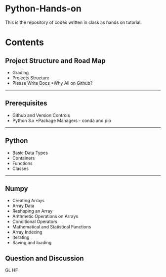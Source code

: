 # Python-Hands-on
This is the repository of codes written in class as hands on tutorial.

# Contents
## Project Structure and Road Map
* Grading
* Projects Structure
* Please Write Docs
*Why All on Github?
---
## Prerequisites
* Github and Version Controls
* Python 3.x
*Package Managers - conda and pip
---
## Python
* Basic Data Types
* Containers
* Functions
* Classes
---
## Numpy
* Creating Arrays
* Array Data
* Reshaping an Array
* Arithmetic Operations on Arrays
* Conditional Operators
* Mathematical and Statistical Functions
* Array Indexing
* Iterating
* Saving and loading

## Question and Discussion

GL HF
